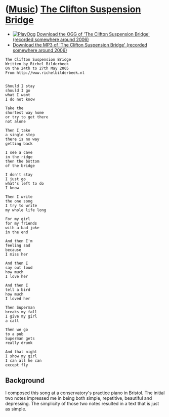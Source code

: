 # ([Music](Music.htm)) [The Clifton Suspension Bridge](SongTheCliftonSuspensionBridge.htm)

-   [![PlayOgg](http://static.fsf.org/playogg/Play_ogg_80x15.png "I support PlayOgg!")](http://playogg.org)
    [Download the OGG of 'The Clifton Suspension Bridge' (recorded
    somewhere around 2006)](CD05_19TheCliftonSuspensionBridge.ogg)
-   [Download the MP3 of 'The Clifton Suspension Bridge' (recorded
    somewhere around 2006)](CD05_19TheCliftonSuspensionBridge.mp3)

```
The Clifton Suspension Bridge
Written by Richel Bilderbeek
On the 24th to 27th May 2005 
From http://www.richelbilderbeek.nl

 
Should I stay 
should I go 
what I want 
I do not know 
 
Take the 
shortest way home 
or try to get there 
not alone 
 
Then I take 
a single step 
there is no way 
getting back 
 
I see a cave 
in the ridge 
then the bottom 
of the bridge 
 
I don't stay 
I just go 
what's left to do 
I know 
 
Then I write 
the one song 
I try to write 
my whole life long 
 
For my girl 
for my friends 
with a bad joke 
in the end 
 
And then I'm 
feeling sad 
because 
I miss her 
 
And then I 
say out loud 
how much 
I love her 
 
And then I 
tell a bird 
how much 
I loved her 
 
Then Superman 
breaks my fall 
I give my girl 
a call 
 
Then we go 
to a pub 
Superman gets 
really drunk 

And that night 
I show my girl 
I can all he can 
except fly
```

## Background

I composed this song at a conservatory's practice piano in Bristol.
The initial two notes impressed me in being both simple, repetitive,
beautiful and depressing. The simplicity of those two notes resulted in
a text that is just as simple.
